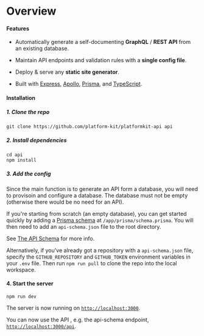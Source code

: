 # Overview

#### Features

- Automatically generate a self-documenting **GraphQL** /  **REST API** from an existing database.

- Maintain API endpoints and validation rules with a **single config file**.

- Deploy & serve any **static site generator**.

- Built with [Express](https://expressjs.com), [Apollo](https://www.apollographql.com), [Prisma](https://www.prisma.io), and [TypeScript](https://www.typescriptlang.org/).


#### Installation

##### 1. Clone the repo

```
git clone https://github.com/platform-kit/platformkit-api api
```

##### 2. Install dependencies

```
cd api
npm install
```

##### 3. Add the config

Since the main function is to generate an API form a database, you will need to provisoin and configure a database. The database must not be empty (otherwise there would be no need for an API).

If you're starting from scratch (an empty database), you can get started quickly by adding a [Prisma schema](https://www.prisma.io/docs/concepts/components/prisma-schema) at `/app/prisma/schema.prisma`. You will then need to add an `api-schema.json` file to the root directory. 

See [The API Schema](/docs/2-the-api.md) for more info.

Alternatively, if you've already got a repository with a `api-schema.json` file, specify the `GITHUB_REPOSITORY` and `GITHUB_TOKEN` environment variables in your `.env` file. Then run `npm run pull` to clone the repo into the local workspace.

#### 4. Start the server

```
npm run dev
```

The server is now running on [`http://localhost:3000`](http://localhost:3000). 

You can now use the API , e.g. the api-schema endpoint, [`http://localhost:3000/api`](http://localhost:3000/api).